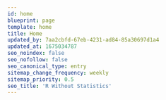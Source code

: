 ```yaml
---
id: home
blueprint: page
template: home
title: Home
updated_by: 7aa2cbfd-67eb-4231-ad84-85a30697d1a4
updated_at: 1675034787
seo_noindex: false
seo_nofollow: false
seo_canonical_type: entry
sitemap_change_frequency: weekly
sitemap_priority: 0.5
seo_title: 'R Without Statistics'
---
```

